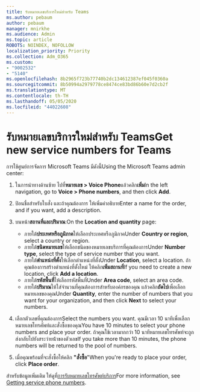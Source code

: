 ```yaml
---
title: รับหมายเลขบริการใหม่สําหรับ Teams
ms.author: pebaum
author: pebaum
manager: mnirkhe
ms.audience: Admin
ms.topic: article
ROBOTS: NOINDEX, NOFOLLOW
localization_priority: Priority
ms.collection: Adm_O365
ms.custom:
- "9002532"
- "5140"
ms.openlocfilehash: 8b2965f723b77740b2dc134612387ef045f0360a
ms.sourcegitcommit: 8b50994a2979778ce8474ce83bd86b60e7d2cb2f
ms.translationtype: MT
ms.contentlocale: th-TH
ms.lasthandoff: 05/05/2020
ms.locfileid: "44022608"
---
```

# <a name="get-new-service-numbers-for-teams"></a><span data-ttu-id="3c0c9-102">รับหมายเลขบริการใหม่สําหรับ Teams</span><span class="sxs-lookup"><span data-stu-id="3c0c9-102">Get new service numbers for Teams</span></span>

<span data-ttu-id="3c0c9-103">การใช้ศูนย์การจัดการ Microsoft Teams มีดังนี้</span><span class="sxs-lookup"><span data-stu-id="3c0c9-103">Using the Microsoft Teams admin center:</span></span>

1. <span data-ttu-id="3c0c9-104">ในการนําทางด้านซ้าย ไปที่**หมายเลข > Voice Phone**แล้วคลิก**เพิ่ม**</span><span class="sxs-lookup"><span data-stu-id="3c0c9-104">In the left navigation, go to **Voice > Phone numbers**, and then click **Add**.</span></span>
2. <span data-ttu-id="3c0c9-105">ป้อนชื่อสําหรับใบสั่ง และถ้าคุณต้องการ ให้เพิ่มคําอธิบาย</span><span class="sxs-lookup"><span data-stu-id="3c0c9-105">Enter a name for the order, and if you want, add a description.</span></span>
3. <span data-ttu-id="3c0c9-106">บนหน้า**สถานที่และปริมาณ**:</span><span class="sxs-lookup"><span data-stu-id="3c0c9-106">On the **Location and quantity** page:</span></span>

    - <span data-ttu-id="3c0c9-107">ภายใต้**ประเทศหรือภูมิภาค**ให้เลือกประเทศหรือภูมิภาค</span><span class="sxs-lookup"><span data-stu-id="3c0c9-107">Under **Country or region**, select a country or region.</span></span>
    - <span data-ttu-id="3c0c9-108">ภายใต้**ชนิดหมายเลข**ให้เลือกชนิดของหมายเลขบริการที่คุณต้องการ</span><span class="sxs-lookup"><span data-stu-id="3c0c9-108">Under **Number type**, select the type of service number that you want.</span></span>
    - <span data-ttu-id="3c0c9-109">ภายใต้**ตําแหน่งที่ตั้ง**ให้เลือกตําแหน่งที่ตั้ง</span><span class="sxs-lookup"><span data-stu-id="3c0c9-109">Under **Location**, select a location.</span></span> <span data-ttu-id="3c0c9-110">ถ้าคุณต้องการสร้างตําแหน่งที่ตั้งใหม่ ให้คลิก**เพิ่มสถานที่**</span><span class="sxs-lookup"><span data-stu-id="3c0c9-110">If you need to create a new location, click **Add a location**.</span></span>
    - <span data-ttu-id="3c0c9-111">ภายใต้**รหัสพื้นที่**ให้เลือกรหัสพื้นที่</span><span class="sxs-lookup"><span data-stu-id="3c0c9-111">Under **Area code**, select an area code.</span></span>
    - <span data-ttu-id="3c0c9-112">ภายใต้**ปริมาณ**ให้ใส่จํานวนที่คุณต้องการสําหรับองค์กรของคุณ แล้วคลิก**ถัดไป**เพื่อเลือกหมายเลขของคุณ</span><span class="sxs-lookup"><span data-stu-id="3c0c9-112">Under **Quantity**, enter the number of numbers that you want for your organization, and then click **Next** to select your numbers.</span></span>
    
4. <span data-ttu-id="3c0c9-113">เลือกตัวเลขที่คุณต้องการ</span><span class="sxs-lookup"><span data-stu-id="3c0c9-113">Select the numbers you want.</span></span> <span data-ttu-id="3c0c9-114">คุณมีเวลา 10 นาทีเพื่อเลือกหมายเลขโทรศัพท์และสั่งซื้อของคุณ</span><span class="sxs-lookup"><span data-stu-id="3c0c9-114">You have 10 minutes to select your phone numbers and place your order.</span></span> <span data-ttu-id="3c0c9-115">ถ้าคุณใช้เวลามากกว่า 10 นาทีหมายเลขโทรศัพท์จะถูกส่งกลับไปยังสระว่ายน้ําของตัวเลข</span><span class="sxs-lookup"><span data-stu-id="3c0c9-115">If you take more than 10 minutes, the phone numbers will be returned to the pool of numbers.</span></span>
5. <span data-ttu-id="3c0c9-116">เมื่อคุณพร้อมที่จะสั่งซื้อให้คลิก **"สั่งซื้อ**"</span><span class="sxs-lookup"><span data-stu-id="3c0c9-116">When you're ready to place your order, click **Place order**.</span></span>

<span data-ttu-id="3c0c9-117">สําหรับข้อมูลเพิ่มเติม ให้ดูที่[การรับหมายเลขโทรศัพท์บริการ](https://docs.microsoft.com/microsoftteams/getting-service-phone-numbers)</span><span class="sxs-lookup"><span data-stu-id="3c0c9-117">For more information, see [Getting service phone numbers](https://docs.microsoft.com/microsoftteams/getting-service-phone-numbers).</span></span>
